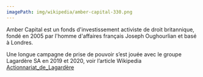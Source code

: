 ```yaml
---
imagePath: img/wikipedia/amber-capital-330.png
---
```


Amber Capital est un fonds d'investissement activiste de droit britannique, fondé en 2005 par l'homme d'affaires français Joseph Oughourlian et basé à Londres.

Une longue campagne de prise de pouvoir s’est jouée avec le groupe Lagardère SA en 2019 et 2020, voir l’article Wikipedia [Actionnariat_de_Lagardère](https://fr.wikipedia.org/wiki/Actionnariat_de_Lagard%C3%A8re)
